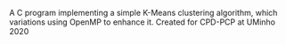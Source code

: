 A C program implementing a simple K-Means clustering algorithm, which variations using OpenMP to enhance it.
Created for CPD-PCP at UMinho 2020
